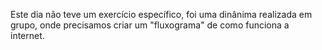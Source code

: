 Este dia não teve um exercício específico, foi uma dinânima realizada em grupo, onde precisamos criar um "fluxograma" de como funciona a internet.
